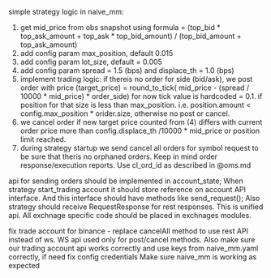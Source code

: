 
simple strategy logic in naive_mm:
1) get mid_price from obs snapshot using formula = (top_bid * top_ask_amount + top_ask * top_bid_amount) / (top_bid_amount + top_ask_amount) 
2) add config param max_position, default 0.015
3) add config param lot_size, default = 0.005
4) add config param spread = 1.5 (bps) and displace_th = 1.0 (bps)
4) implement trading logic: if thereis no order for side (bid/ask), we post  order with price (target_price) = round_to_tick( mid_price - (spread / 10000 * mid_price) * order_side) for now tick value is hardcoded = 0.1. if position for that size is less than max_position. i.e. position.amount < config.max_position * orider.size, otherwise no post or cancel.
5) we cancel order if new target price counted from (4) differs with current order price more than config.displace_th /10000 * mid_price or position limit reached.
6) during strategy startup we send cancel all orders for symbol request to be sure that theris no orphaned orders. Keep in mind order response/execution reports. Use cl_ord_id as described in @oms.md 

api for sending orders should be implemented in account_state; When strategy start_trading account it should store reference on account API interface. And this interface should have methods like send_request(); Also strategy should receive RequestResponse for rest responses. This is unified api. All exchnage specific code should be placed in exchnages modules.

fix trade account for binance - replace cancelAll method to use rest API instead of ws. WS api used only for post/cancel methods. Also make sure our trading account api works correctly and use keys from naive_mm.yaml correctly, if need fix config credentials Make sure naive_mm is working as expected